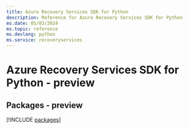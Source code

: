 ```yaml
---
title: Azure Recovery Services SDK for Python
description: Reference for Azure Recovery Services SDK for Python
ms.date: 05/03/2024
ms.topic: reference
ms.devlang: python
ms.service: recoveryservices
---
```

# Azure Recovery Services SDK for Python - preview
## Packages - preview
[!INCLUDE [packages](recovery-services-index.md)]
